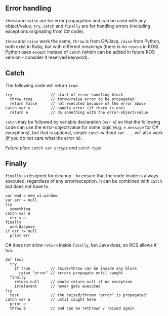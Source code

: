 ## Error handling

`throw` and `raise` are for error propagation and can be used with any object/value. `try`, `catch` and `finally` are for handling errors (including exceptions originating from C# code).

`throw` and `raise` work the same, `throw` is from C#/Java, `raise` from Python, both exist in Ruby, but with different meanings (there is no `rescue` in ROS). Python uses `except` instead of `catch` (which can be added in future ROS version - consider it reserved keyword).

## Catch


The following code will return `true`:

```
try                 // start of error-handling block
  throw true        // throw/raise error to be propagated
  return false      // not executed because of the error above
catch var e         // handle error (if there is one)
  return e          // do something with the error-object/value
```


`catch` may be followed by variable declaration (`var e`) so that the following code can use the error-object/value for some logic (e.g. `e.message` for C# exceptions), but that is optional, simple `catch` without `var ...` will also work (if you do not care what the error is).

*Future plan: `catch var e:type` and `catch type`*

## Finally

`finally` is designed for cleanup - to ensure that the code inside is always executed, regardless of any error/exception. It can be combined with `catch` but does not have to:

```
var wnd = new ui.window
var err = null
try
  something
catch var e
  err = e
finally
  wnd.dispose
if err != null
  print err
```

C# does not allow `return` inside `finally`, but Java does, so ROS allows it too:

```
def test
  try
    if true         // raise/throw can be inside any block
      raise "error" // errors propagate until caught
  finally
    return null     // would return null if no exception
    irrelevant      // never gets executed
try
  test              // the raised/thrown "error" is propagated
catch var e         // until caught here
  print e
  throw e           // and can be rethrown / raised again
```